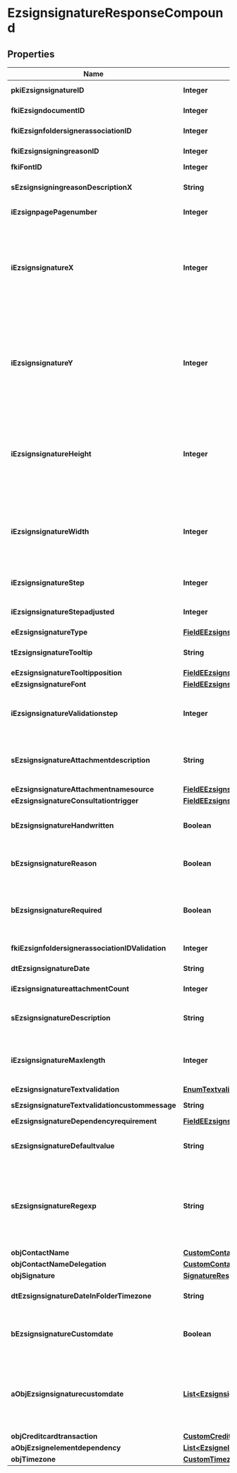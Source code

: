 

# EzsignsignatureResponseCompound

## Properties

Name | Type | Description | Notes
------------ | ------------- | ------------- | -------------
**pkiEzsignsignatureID** | **Integer** | The unique ID of the Ezsignsignature | 
**fkiEzsigndocumentID** | **Integer** | The unique ID of the Ezsigndocument | 
**fkiEzsignfoldersignerassociationID** | **Integer** | The unique ID of the Ezsignfoldersignerassociation | 
**fkiEzsignsigningreasonID** | **Integer** | The unique ID of the Ezsignsigningreason |  [optional]
**fkiFontID** | **Integer** | The unique ID of the Font |  [optional]
**sEzsignsigningreasonDescriptionX** | **String** | The description of the Ezsignsigningreason in the language of the requester |  [optional]
**iEzsignpagePagenumber** | **Integer** | The page number in the Ezsigndocument | 
**iEzsignsignatureX** | **Integer** | The X coordinate (Horizontal) where to put the Ezsignsignature on the page.  Coordinate is calculated at 100dpi (dot per inch). So for example, if you want to put the Ezsignsignature 2 inches from the left border of the page, you would use \&quot;200\&quot; for the X coordinate. | 
**iEzsignsignatureY** | **Integer** | The Y coordinate (Vertical) where to put the Ezsignsignature on the page.  Coordinate is calculated at 100dpi (dot per inch). So for example, if you want to put the Ezsignsignature 3 inches from the top border of the page, you would use \&quot;300\&quot; for the Y coordinate. | 
**iEzsignsignatureHeight** | **Integer** | The height of the Ezsignsignature.  Size is calculated at 100dpi (dot per inch). So for example, if you want the Ezsignsignature to have an height of 2 inches, you would use \&quot;200\&quot; for the iEzsignsignatureHeight. |  [optional]
**iEzsignsignatureWidth** | **Integer** | The width of the Ezsignsignature.  Size is calculated at 100dpi (dot per inch). So for example, if you want the Ezsignsignature to have a width of 2 inches, you would use \&quot;200\&quot; for the iEzsignsignatureWidth. |  [optional]
**iEzsignsignatureStep** | **Integer** | The step when the Ezsignsigner will be invited to sign | 
**iEzsignsignatureStepadjusted** | **Integer** | The step when the Ezsignsigner will be invited to sign |  [optional]
**eEzsignsignatureType** | [**FieldEEzsignsignatureType**](FieldEEzsignsignatureType.md) |  | 
**tEzsignsignatureTooltip** | **String** | A tooltip that will be presented to Ezsignsigner about the Ezsignsignature |  [optional]
**eEzsignsignatureTooltipposition** | [**FieldEEzsignsignatureTooltipposition**](FieldEEzsignsignatureTooltipposition.md) |  |  [optional]
**eEzsignsignatureFont** | [**FieldEEzsignsignatureFont**](FieldEEzsignsignatureFont.md) |  |  [optional]
**iEzsignsignatureValidationstep** | **Integer** | The step when the Ezsignsigner will be invited to validate the Ezsignsignature of eEzsignsignatureType Attachments |  [optional]
**sEzsignsignatureAttachmentdescription** | **String** | The description attached to the attachment name added in Ezsignsignature of eEzsignsignatureType Attachments |  [optional]
**eEzsignsignatureAttachmentnamesource** | [**FieldEEzsignsignatureAttachmentnamesource**](FieldEEzsignsignatureAttachmentnamesource.md) |  |  [optional]
**eEzsignsignatureConsultationtrigger** | [**FieldEEzsignsignatureConsultationtrigger**](FieldEEzsignsignatureConsultationtrigger.md) |  |  [optional]
**bEzsignsignatureHandwritten** | **Boolean** | Whether the Ezsignsignature must be handwritten or not when eEzsignsignatureType &#x3D; Signature. |  [optional]
**bEzsignsignatureReason** | **Boolean** | Whether the Ezsignsignature must include a reason or not when eEzsignsignatureType &#x3D; Signature. |  [optional]
**bEzsignsignatureRequired** | **Boolean** | Whether the Ezsignsignature is required or not. This field is relevant only with Ezsignsignature with eEzsignsignatureType &#x3D; Attachments, Text or Textarea. |  [optional]
**fkiEzsignfoldersignerassociationIDValidation** | **Integer** | The unique ID of the Ezsignfoldersignerassociation |  [optional]
**dtEzsignsignatureDate** | **String** | The date the Ezsignsignature was signed |  [optional]
**iEzsignsignatureattachmentCount** | **Integer** | The count of Ezsignsignatureattachment |  [optional]
**sEzsignsignatureDescription** | **String** | The value entered while signing Ezsignsignature of eEzsignsignatureType **City**, **FieldText** and **FieldTextarea** |  [optional]
**iEzsignsignatureMaxlength** | **Integer** | The maximum length for the value in the Ezsignsignature  This can only be set if eEzsignsignatureType is **FieldText** or **FieldTextarea** |  [optional]
**eEzsignsignatureTextvalidation** | [**EnumTextvalidation**](EnumTextvalidation.md) |  |  [optional]
**sEzsignsignatureTextvalidationcustommessage** | **String** | Description of validation rule. Show by signatory. |  [optional]
**eEzsignsignatureDependencyrequirement** | [**FieldEEzsignsignatureDependencyrequirement**](FieldEEzsignsignatureDependencyrequirement.md) |  |  [optional]
**sEzsignsignatureDefaultvalue** | **String** | The default value for the Ezsignsignature  You can use the codes below and they will be replaced at signature time.    | Code | Description | Example | | ------------------------- | ------------ | ------------ | | {sUserFirstname} | The first name of the contact | John | | {sUserLastname} | The last name of the contact | Doe | | {sUserJobtitle} | The job title | Sales Representative | | {sCompany} | Company name | eZmax Solutions Inc. | | {sEmailAddress} | The email address | email@example.com | | {sPhoneE164} | A phone number in E.164 Format | +15149901516 | | {sPhoneE164Cell} | A phone number in E.164 Format | +15149901516 | |  [optional]
**sEzsignsignatureRegexp** | **String** | A regular expression to indicate what values are acceptable for the Ezsignsignature.  This can only be set if eEzsignsignatureType is **FieldText** or **FieldTextarea** and eEzsignsignatureTextvalidation is **Custom** |  [optional]
**objContactName** | [**CustomContactNameResponse**](CustomContactNameResponse.md) |  | 
**objContactNameDelegation** | [**CustomContactNameResponse**](CustomContactNameResponse.md) |  |  [optional]
**objSignature** | [**SignatureResponseCompound**](SignatureResponseCompound.md) |  |  [optional]
**dtEzsignsignatureDateInFolderTimezone** | **String** | The date the Ezsignsignature was signed in folder&#39;s timezone |  [optional]
**bEzsignsignatureCustomdate** | **Boolean** | Whether the Ezsignsignature has a custom date format or not. (Only possible when eEzsignsignatureType is **Name** or **Handwritten**) |  [optional]
**aObjEzsignsignaturecustomdate** | [**List&lt;EzsignsignaturecustomdateResponseCompound&gt;**](EzsignsignaturecustomdateResponseCompound.md) | An array of custom date blocks that will be filled at the time of signature.  Can only be used if bEzsignsignatureCustomdate is true.  Use an empty array if you don&#39;t want to have a date at all. |  [optional]
**objCreditcardtransaction** | [**CustomCreditcardtransactionResponse**](CustomCreditcardtransactionResponse.md) |  |  [optional]
**aObjEzsignelementdependency** | [**List&lt;EzsignelementdependencyResponseCompound&gt;**](EzsignelementdependencyResponseCompound.md) |  |  [optional]
**objTimezone** | [**CustomTimezoneWithCodeResponse**](CustomTimezoneWithCodeResponse.md) |  |  [optional]




